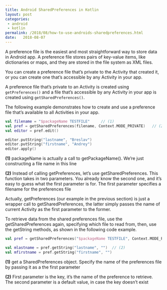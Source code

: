 ```yaml
---
title: Android SharedPreferences in Kotlin
layout: post
categories: 
 - android
 - kotlin
permalink: /2018/08/how-to-use-androids-sharedpreferences.html
date:   2018-08-07 
---
```


A preference file is the easiest and most straightforward way to store data in Android app. A preference file stores pairs of key-value items, like dictionaries or maps, and they are stored in the file system as XML files.

You can create a preference file that’s private to the Activity that created it, or you can create one that’s accessible by any Activity in your app.

A preference file that’s private to an Activity is created using `getPreferences()` and a file that’s accessible by any Activity in your app is created using `getSharedPreferences()`.

The following example demonstrates how to create and use a preference file that’s available to all Activities in your app.

```kotlin
val filename = "$packageName TESTFILE"     // (1)
val pref = getSharedPreferences(filename, Context.MODE_PRIVATE)   // (2)
val editor = pref.edit()

editor.putString("lastname", "Breslav")
editor.putString("firstname", "Andrey")
editor.apply()
```

**(1)** packageName is actually a call to getPackageName(). We’re just constructing a file name in this line

**(2)** Instead of calling getPreferences, let’s use getSharedPreferences. This function takes in two parameters. You already know the second one, and it’s easy to guess what the first parameter is for. The first parameter specifies a filename for the preferences file

Actually, getPreferences (our example in the previous section) is just a wrapper call to getSharedPreferences, the latter simply passes the name of current Activity as the first parameter to the former.

To retrieve data from the shared preferences file, use the getSharedPreferences again, specifying which file to read from, then, use the getString methods, as shown in the following code example.


```kotlin
val pref = getSharedPreferences("$packageName TESTFILE", Context.MODE_PRIVATE) // (1)

val mlastname = pref.getString("lastname", "")  // (2)
val mfirstname = pref.getString("firstname", "")
```

**(1)** get a SharedPreferences object. Specify the name of the preferences file by passing it as a the first parameter

**(2)** First parameter is the key, it’s the name of the preference to retrieve. The second parameter is a default value, in case the key doesn’t exist
 